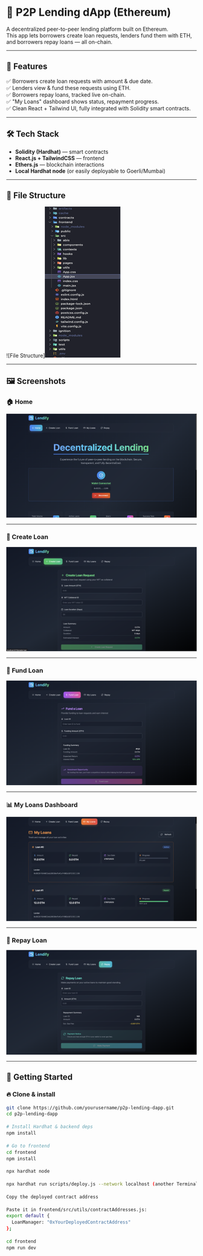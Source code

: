 # 🚀 P2P Lending dApp (Ethereum)

A decentralized peer-to-peer lending platform built on Ethereum.  
This app lets borrowers create loan requests, lenders fund them with ETH, and borrowers repay loans — all on-chain.

---

## 🌟 Features

✅ Borrowers create loan requests with amount & due date.  
✅ Lenders view & fund these requests using ETH.  
✅ Borrowers repay loans, tracked live on-chain.  
✅ "My Loans" dashboard shows status, repayment progress.  
✅ Clean React + Tailwind UI, fully integrated with Solidity smart contracts.

---

## 🛠 Tech Stack

- **Solidity (Hardhat)** — smart contracts
- **React.js + TailwindCSS** — frontend
- **Ethers.js** — blockchain interactions
- **Local Hardhat node** (or easily deployable to Goerli/Mumbai)

---

## 📂 File Structure

![File Structure]<img src="public/0.png" alt="structure" width="200" height="400"/>




---

## 🖼 Screenshots

### 🏠 Home
![Home](public/1.png)

---

### 📝 Create Loan
![Create Loan](public/2.png)

---

### 💸 Fund Loan
![Fund Loan](public/3.png)

---

### 📊 My Loans Dashboard
![My Loans](public/4.png)

---

### 🔁 Repay Loan
![Repay Loan](public/5.png)

---

## 🚀 Getting Started

### 🔥 Clone & install
```bash
git clone https://github.com/yourusername/p2p-lending-dapp.git
cd p2p-lending-dapp

# Install Hardhat & backend deps
npm install

# Go to frontend
cd frontend
npm install

npx hardhat node

npx hardhat run scripts/deploy.js --network localhost (another Terminal)

Copy the deployed contract address

Paste it in frontend/src/utils/contractAddresses.js:
export default {
  LoanManager: "0xYourDeployedContractAddress"
};

cd frontend
npm run dev

